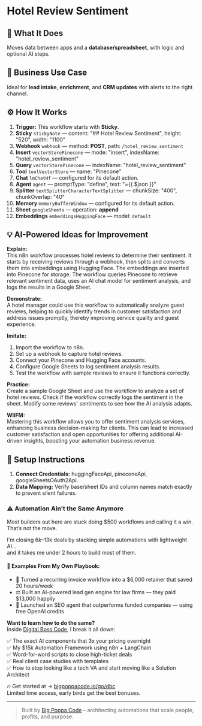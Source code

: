 # Hotel Review Sentiment
  ## 🚀 What It Does
  Moves data between apps and a **database/spreadsheet**, with logic and optional AI steps.
  
  ## 💼 Business Use Case
  Ideal for **lead intake**, **enrichment**, and **CRM updates** with alerts to the right channel.
  
  ## ⚙️ How It Works
  1. **Trigger:** This workflow starts with **Sticky**.
  2. **Sticky** `stickyNote` — content: "## Hotel Review Sentiment", height: "520", width: "1100"
3. **Webhook** `webhook` — method: **POST**, path: `/hotel_review_sentiment`
4. **Insert** `vectorStorePinecone` — mode: "insert", indexName: "hotel_review_sentiment"
5. **Query** `vectorStorePinecone` — indexName: "hotel_review_sentiment"
6. **Tool** `toolVectorStore` — name: "Pinecone"
7. **Chat** `lmChatHf` — configured for its default action.
8. **Agent** `agent` — promptType: "define", text: "={{ $json }}"
9. **Splitter** `textSplitterCharacterTextSplitter` — chunkSize: "400", chunkOverlap: "40"
10. **Memory** `memoryBufferWindow` — configured for its default action.
11. **Sheet** `googleSheets` — operation: **append**
12. **Embeddings** `embeddingsHuggingFace` — model: `default`
  
  ## 💡 AI-Powered Ideas for Improvement
  **Explain:**  
This n8n workflow processes hotel reviews to determine their sentiment. It starts by receiving reviews through a webhook, then splits and converts them into embeddings using Hugging Face. The embeddings are inserted into Pinecone for storage. The workflow queries Pinecone to retrieve relevant sentiment data, uses an AI chat model for sentiment analysis, and logs the results in a Google Sheet.

**Demonstrate:**  
A hotel manager could use this workflow to automatically analyze guest reviews, helping to quickly identify trends in customer satisfaction and address issues promptly, thereby improving service quality and guest experience.

**Imitate:**  
1. Import the workflow to n8n.
2. Set up a webhook to capture hotel reviews.
3. Connect your Pinecone and Hugging Face accounts.
4. Configure Google Sheets to log sentiment analysis results.
5. Test the workflow with sample reviews to ensure it functions correctly.

**Practice:**  
Create a sample Google Sheet and use the workflow to analyze a set of hotel reviews. Check if the workflow correctly logs the sentiment in the sheet. Modify some reviews' sentiments to see how the AI analysis adapts.

**WIIFM:**  
Mastering this workflow allows you to offer sentiment analysis services, enhancing business decision-making for clients. This can lead to increased customer satisfaction and open opportunities for offering additional AI-driven insights, boosting your automation business revenue.
  
  ## 🔧 Setup Instructions
  1. **Connect Credentials:** huggingFaceApi, pineconeApi, googleSheetsOAuth2Api.
2. **Data Mapping:** Verify base/sheet IDs and column names match exactly to prevent silent failures.
  
### ⚠️ Automation Ain’t the Same Anymore

Most builders out here are stuck doing $500 workflows and calling it a win.  
That’s not the move.  

I'm closing $6k–$13k deals by stacking simple automations with lightweight AI...  
and it takes me under 2 hours to build most of them.

#### 🧠 Examples From My Own Playbook:
- 🔁 Turned a recurring invoice workflow into a $6,000 retainer that saved 20 hours/week  
- ⚖️ Built an AI-powered lead gen engine for law firms — they paid $13,000 happily  
- 🚀 Launched an SEO agent that outperforms funded companies — using free OpenAI credits  

**Want to learn how to do the same?**  
Inside [Digital Boss Code](https://bigpoppacode.io/go/dbc), I break it all down:

✅ The exact AI components that 3x your pricing overnight  
✅ My $15k Automation Framework using n8n + LangChain  
✅ Word-for-word scripts to close high-ticket deals  
✅ Real client case studies with templates  
✅ How to stop looking like a tech VA and start moving like a Solution Architect  

🔥 Get started at → [bigpoppacode.io/go/dbc](https://bigpoppacode.io/go/dbc)  
Limited time access, early birds get the best bonuses.

---
> Built by [Big Poppa Code](https://bigpoppacode.io) – architecting automations that scale people, profits, and purpose.
  